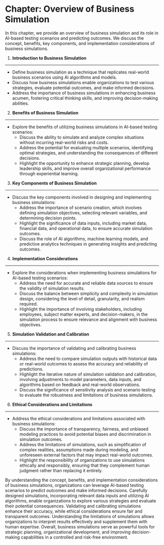 Chapter: Overview of Business Simulation
========================================

In this chapter, we provide an overview of business simulation and its role in AI-based testing scenarios and predicting outcomes. We discuss the concept, benefits, key components, and implementation considerations of business simulations.

1. **Introduction to Business Simulation**
------------------------------------------

* Define business simulation as a technique that replicates real-world business scenarios using AI algorithms and models.
* Discuss how business simulations enable organizations to test various strategies, evaluate potential outcomes, and make informed decisions.
* Address the importance of business simulations in enhancing business acumen, fostering critical thinking skills, and improving decision-making abilities.

2. **Benefits of Business Simulation**
--------------------------------------

* Explore the benefits of utilizing business simulations in AI-based testing scenarios:
  * Discuss the ability to simulate and analyze complex situations without incurring real-world risks and costs.
  * Address the potential for evaluating multiple scenarios, identifying optimal strategies, and understanding the consequences of different decisions.
  * Highlight the opportunity to enhance strategic planning, develop leadership skills, and improve overall organizational performance through experiential learning.

3. **Key Components of Business Simulation**
--------------------------------------------

* Discuss the key components involved in designing and implementing business simulations:
  * Address the importance of scenario creation, which involves defining simulation objectives, selecting relevant variables, and determining decision points.
  * Highlight the significance of data inputs, including market data, financial data, and operational data, to ensure accurate simulation outcomes.
  * Discuss the role of AI algorithms, machine learning models, and predictive analytics techniques in generating insights and predicting outcomes.

4. **Implementation Considerations**
------------------------------------

* Explore the considerations when implementing business simulations for AI-based testing scenarios:
  * Address the need for accurate and reliable data sources to ensure the validity of simulation results.
  * Discuss the balance between simplicity and complexity in simulation design, considering the level of detail, granularity, and realism required.
  * Highlight the importance of involving stakeholders, including employees, subject matter experts, and decision-makers, in the simulation process to ensure relevance and alignment with business objectives.

5. **Simulation Validation and Calibration**
--------------------------------------------

* Discuss the importance of validating and calibrating business simulations:
  * Address the need to compare simulation outputs with historical data or real-world outcomes to assess the accuracy and reliability of predictions.
  * Highlight the iterative nature of simulation validation and calibration, involving adjustments to model parameters, data inputs, and algorithms based on feedback and real-world observations.
  * Discuss the significance of sensitivity analysis and scenario testing to evaluate the robustness and limitations of business simulations.

6. **Ethical Considerations and Limitations**
---------------------------------------------

* Address the ethical considerations and limitations associated with business simulations:
  * Discuss the importance of transparency, fairness, and unbiased modeling practices to avoid potential biases and discrimination in simulation outcomes.
  * Address the limitations of simulations, such as simplification of complex realities, assumptions made during modeling, and unforeseen external factors that may impact real-world outcomes.
  * Highlight the responsibility of organizations to use simulations ethically and responsibly, ensuring that they complement human judgment rather than replacing it entirely.

By understanding the concept, benefits, and implementation considerations of business simulations, organizations can leverage AI-based testing scenarios to predict outcomes and make informed decisions. Carefully designed simulations, incorporating relevant data inputs and utilizing AI algorithms, enable organizations to explore various strategies and evaluate their potential consequences. Validating and calibrating simulations enhance their accuracy, while ethical considerations ensure fair and transparent outcomes. Understanding the limitations of simulations allows organizations to interpret results effectively and supplement them with human expertise. Overall, business simulations serve as powerful tools for strategic planning, organizational development, and improving decision-making capabilities in a controlled and risk-free environment.
